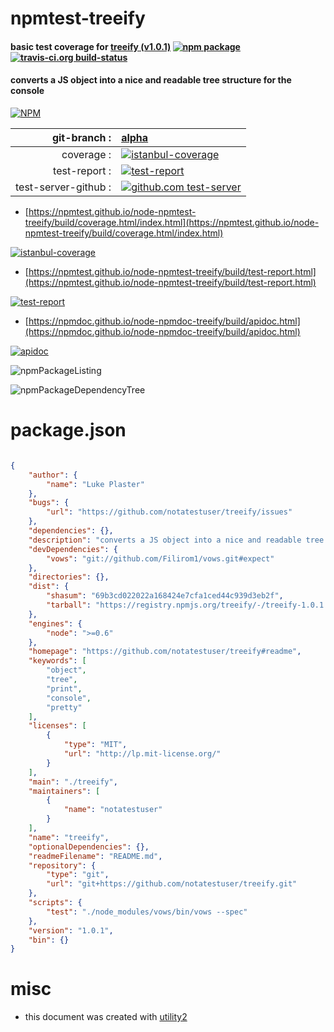 # npmtest-treeify

#### basic test coverage for  [treeify (v1.0.1)](https://github.com/notatestuser/treeify#readme)  [![npm package](https://img.shields.io/npm/v/npmtest-treeify.svg?style=flat-square)](https://www.npmjs.org/package/npmtest-treeify) [![travis-ci.org build-status](https://api.travis-ci.org/npmtest/node-npmtest-treeify.svg)](https://travis-ci.org/npmtest/node-npmtest-treeify)

#### converts a JS object into a nice and readable tree structure for the console

[![NPM](https://nodei.co/npm/treeify.png?downloads=true&downloadRank=true&stars=true)](https://www.npmjs.com/package/treeify)

| git-branch : | [alpha](https://github.com/npmtest/node-npmtest-treeify/tree/alpha)|
|--:|:--|
| coverage : | [![istanbul-coverage](https://npmtest.github.io/node-npmtest-treeify/build/coverage.badge.svg)](https://npmtest.github.io/node-npmtest-treeify/build/coverage.html/index.html)|
| test-report : | [![test-report](https://npmtest.github.io/node-npmtest-treeify/build/test-report.badge.svg)](https://npmtest.github.io/node-npmtest-treeify/build/test-report.html)|
| test-server-github : | [![github.com test-server](https://npmtest.github.io/node-npmtest-treeify/GitHub-Mark-32px.png)](https://npmtest.github.io/node-npmtest-treeify/build/app/index.html) | | build-artifacts : | [![build-artifacts](https://npmtest.github.io/node-npmtest-treeify/glyphicons_144_folder_open.png)](https://github.com/npmtest/node-npmtest-treeify/tree/gh-pages/build)|

- [https://npmtest.github.io/node-npmtest-treeify/build/coverage.html/index.html](https://npmtest.github.io/node-npmtest-treeify/build/coverage.html/index.html)

[![istanbul-coverage](https://npmtest.github.io/node-npmtest-treeify/build/screenCapture.buildCi.browser.%252Ftmp%252Fbuild%252Fcoverage.lib.html.png)](https://npmtest.github.io/node-npmtest-treeify/build/coverage.html/index.html)

- [https://npmtest.github.io/node-npmtest-treeify/build/test-report.html](https://npmtest.github.io/node-npmtest-treeify/build/test-report.html)

[![test-report](https://npmtest.github.io/node-npmtest-treeify/build/screenCapture.buildCi.browser.%252Ftmp%252Fbuild%252Ftest-report.html.png)](https://npmtest.github.io/node-npmtest-treeify/build/test-report.html)

- [https://npmdoc.github.io/node-npmdoc-treeify/build/apidoc.html](https://npmdoc.github.io/node-npmdoc-treeify/build/apidoc.html)

[![apidoc](https://npmdoc.github.io/node-npmdoc-treeify/build/screenCapture.buildCi.browser.%252Ftmp%252Fbuild%252Fapidoc.html.png)](https://npmdoc.github.io/node-npmdoc-treeify/build/apidoc.html)

![npmPackageListing](https://npmtest.github.io/node-npmtest-treeify/build/screenCapture.npmPackageListing.svg)

![npmPackageDependencyTree](https://npmtest.github.io/node-npmtest-treeify/build/screenCapture.npmPackageDependencyTree.svg)



# package.json

```json

{
    "author": {
        "name": "Luke Plaster"
    },
    "bugs": {
        "url": "https://github.com/notatestuser/treeify/issues"
    },
    "dependencies": {},
    "description": "converts a JS object into a nice and readable tree structure for the console",
    "devDependencies": {
        "vows": "git://github.com/Filirom1/vows.git#expect"
    },
    "directories": {},
    "dist": {
        "shasum": "69b3cd022022a168424e7cfa1ced44c939d3eb2f",
        "tarball": "https://registry.npmjs.org/treeify/-/treeify-1.0.1.tgz"
    },
    "engines": {
        "node": ">=0.6"
    },
    "homepage": "https://github.com/notatestuser/treeify#readme",
    "keywords": [
        "object",
        "tree",
        "print",
        "console",
        "pretty"
    ],
    "licenses": [
        {
            "type": "MIT",
            "url": "http://lp.mit-license.org/"
        }
    ],
    "main": "./treeify",
    "maintainers": [
        {
            "name": "notatestuser"
        }
    ],
    "name": "treeify",
    "optionalDependencies": {},
    "readmeFilename": "README.md",
    "repository": {
        "type": "git",
        "url": "git+https://github.com/notatestuser/treeify.git"
    },
    "scripts": {
        "test": "./node_modules/vows/bin/vows --spec"
    },
    "version": "1.0.1",
    "bin": {}
}
```



# misc
- this document was created with [utility2](https://github.com/kaizhu256/node-utility2)
